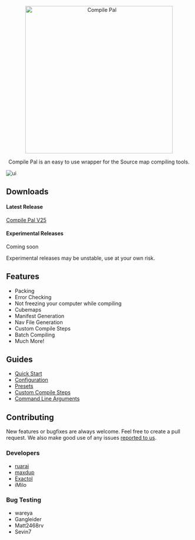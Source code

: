 <p align="center">
	<img
		alt="Compile Pal"
		src="http://i.imgur.com/jPEig83.png"
		width="400"
	/>
</p>

<p align="center">Compile Pal is an easy to use wrapper for the Source map compiling tools.</p>

![ui](https://i.imgur.com/DvAVPeR.png)


## Downloads

#### Latest Release

[Compile Pal V25](https://github.com/ruarai/CompilePal/releases/latest)

#### Experimental Releases

Coming soon

Experimental releases may be unstable, use at your own risk.

## Features
* Packing
* Error Checking
* Not freezing your computer while compiling
* Cubemaps
* Manifest Generation
* Nav File Generation
* Custom Compile Steps
* Batch Compiling
* Much More!

## Guides
* [Quick Start](Guides/QuickStart.md)
* [Configuration]()
* [Presets]()
* [Custom Compile Steps]()
* [Command Line Arguments]()

## Contributing

New features or bugfixes are always welcome. Feel free to create a pull request. We also make good use of any issues [reported to us](https://github.com/ruarai/CompilePal/issues).

### Developers
- [ruarai](https://github.com/ruarai)
- [maxdup](https://github.com/maxdup)
- [Exactol](https://github.com/Exactol)
- iMilo


### Bug Testing
- wareya
- Gangleider 
- Matt2468rv 
- Sevin7 
